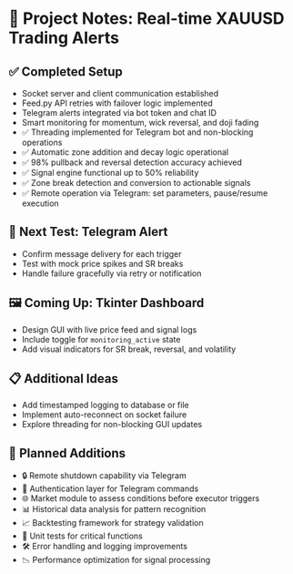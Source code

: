 # 🧠 Project Notes: Real-time XAUUSD Trading Alerts

## ✅ Completed Setup
- Socket server and client communication established
- Feed.py API retries with failover logic implemented
- Telegram alerts integrated via bot token and chat ID
- Smart monitoring for momentum, wick reversal, and doji fading
- ✅ Threading implemented for Telegram bot and non-blocking operations
- ✅ Automatic zone addition and decay logic operational
- ✅ 98% pullback and reversal detection accuracy achieved
- ✅ Signal engine functional up to 50% reliability
- ✅ Zone break detection and conversion to actionable signals
- ✅ Remote operation via Telegram: set parameters, pause/resume execution

## 🔁 Next Test: Telegram Alert
- Confirm message delivery for each trigger
- Test with mock price spikes and SR breaks
- Handle failure gracefully via retry or notification

## 🖼 Coming Up: Tkinter Dashboard
- Design GUI with live price feed and signal logs
- Include toggle for `monitoring_active` state
- Add visual indicators for SR break, reversal, and volatility

## 📋 Additional Ideas
- Add timestamped logging to database or file
- Implement auto-reconnect on socket failure
- Explore threading for non-blocking GUI updates

## 🚧 Planned Additions
- 🔒 Remote shutdown capability via Telegram
- 🔐 Authentication layer for Telegram commands
- 🌐 Market module to assess conditions before executor triggers
- 📊 Historical data analysis for pattern recognition
- 📈 Backtesting framework for strategy validation
- 🧪 Unit tests for critical functions
- 🛠 Error handling and logging improvements
- 📉 Performance optimization for signal processing